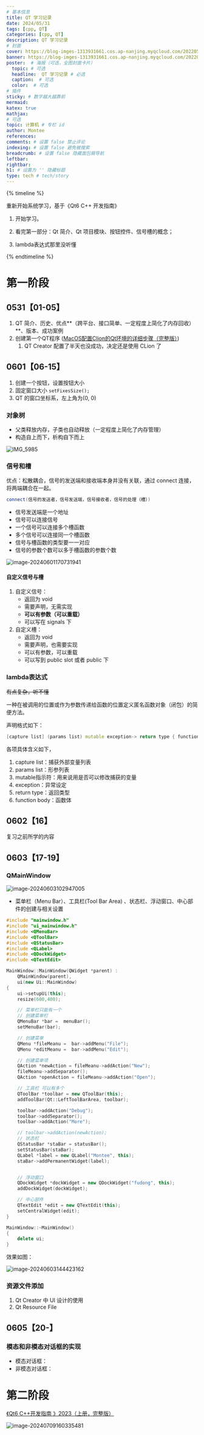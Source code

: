 ```yaml
---
# 基本信息
title: QT 学习记录
date: 2024/05/31
tags: [cpp, QT]
categories: [cpp, QT]
description: QT 学习记录
# 封面
cover: https://blog-imges-1313931661.cos.ap-nanjing.myqcloud.com/20220530203948_dd1b1.gif
banner: https://blog-imges-1313931661.cos.ap-nanjing.myqcloud.com/20220530203948_dd1b1.gif
poster:  # 海报（可选，全图封面卡片）
  topic: # 可选
  headline:  QT 学习记录 # 必选
  caption:  # 可选
  color:  # 可选
# 插件
sticky: # 数字越大越靠前
mermaid:
katex: true
mathjax: 
# 可选
topic: 计算机 # 专栏 id
author: Montee
references:
comments: # 设置 false 禁止评论
indexing: # 设置 false 避免被搜索
breadcrumb: # 设置 false 隐藏面包屑导航
leftbar: 
rightbar:
h1: # 设置为 '' 隐藏标题
type: tech # tech/story
---
```




{% timeline %}

<!-- node 2024 年 7 月 9 日 -->

重新开始系统学习，基于《Qt6 C++ 开发指南》

<!-- node 2024 年 6 月 1 日 -->

1. 开始学习。

2. 看完第一部分：Qt 简介、Qt 项目模块、按钮控件、信号槽的概念；

3. lambda表达式那里没听懂

{% endtimeline %}

# 第一阶段

## 0531【01-05】

1. QT 简介、历史、优点**（跨平台、接口简单、一定程度上简化了内存回收）**、版本、成功案例
2. 创建第一个QT程序 ([MacOS配置Clion的Qt环境的详细步骤（完整版）](https://blog.csdn.net/weixin_45571585/article/details/127074832))
   1. QT Creator 配置了半天也没成功，决定还是使用 CLion 了

## 0601【06-15】

1. 创建一个按钮，设置按钮大小
2. 固定窗口大小 `setFixesSize();`
3. QT 的窗口坐标系，左上角为(0, 0)

### 对象树

* 父类释放内存，子类也自动释放（一定程度上简化了内存管理）
* 构造自上而下，析构自下而上

![IMG_5985](https://blog-imges-1313931661.cos.ap-nanjing.myqcloud.com/IMG_5985.jpg)

### 信号和槽

优点：松散耦合，信号的发送端和接收端本身并没有关联，通过 connect 连接，将两端耦合在一起。

```cpp
connect(信号的发送者，信号发送端，信号接收者，信号的处理（槽）)
```

* 信号发送端是一个地址
* 信号可以连接信号
* 一个信号可以连接多个槽函数
* 多个信号可以连接同一个槽函数
* 信号与槽函数的类型要一一对应
* 信号的参数个数可以多于槽函数的参数个数

![image-20240601170731941](https://blog-imges-1313931661.cos.ap-nanjing.myqcloud.com/image-20240601170731941.png)



#### 自定义信号与槽

1. 自定义信号：
   * 返回为 void
   * 需要声明，无需实现
   * **可以有参数（可以重载）**
   * 可以写在 signals 下
2. 自定义槽：
   * 返回为 void
   * 需要声明，也需要实现
   * 可以有参数，可以重载
   * 可以写到 public slot 或者 public 下



### lambda表达式

~~有点复杂，听不懂~~

一种在被调用的位置或作为参数传递给函数的位置定义匿名函数对象（闭包）的简便方法。

声明格式如下：

```cpp
[capture list] (params list) mutable exception-> return type { function body }
```

各项具体含义如下，

1. capture list：捕获外部变量列表
2. params list：形参列表
3. mutable指示符：用来说用是否可以修改捕获的变量
4. exception：异常设定
5. return type：返回类型
6. function body：函数体



## 0602【16】

复习之前所学的内容

## 0603【17-19】

### QMainWindow

![image-20240603102947005](https://blog-imges-1313931661.cos.ap-nanjing.myqcloud.com/image-20240603102947005.png)

* 菜单栏（Menu Bar）、工具栏(Tool Bar Area) 、状态栏、浮动窗口、中心部件的创建与相关设置

```cpp
#include "mainwindow.h"
#include "ui_mainwindow.h"
#include <QMenuBar>
#include <QToolBar>
#include <QStatusBar>
#include <QLabel>
#include <QDockWidget>
#include <QTextEdit>

MainWindow::MainWindow(QWidget *parent) :
    QMainWindow(parent),
    ui(new Ui::MainWindow)
{
    ui->setupUi(this);
    resize(600,400);

    // 菜单栏只能有一个
    // 创建菜单栏
    QMenuBar *bar =  menuBar();
    setMenuBar(bar);

    // 创建菜单
    QMenu *fileMeanu =  bar->addMenu("File");
    QMenu *editMeanu =  bar->addMenu("Edit");

    // 创建菜单项
    QAction *newAction = fileMeanu->addAction("New");
    fileMeanu->addSeparator();
    QAction *openAction = fileMeanu->addAction("Open");

    // 工具栏 可以有多个
    QToolBar *toolbar = new QToolBar(this);
    addToolBar(Qt::LeftToolBarArea, toolbar);

    toolbar->addAction("Debug");
    toolbar->addSeparator();
    toolbar->addAction("More");

    // toolbar->addAction(newAction);
    // 状态栏
    QStatusBar *staBar = statusBar();
    setStatusBar(staBar);
    QLabel *label = new QLabel("Montee", this);
    staBar->addPermanentWidget(label);


    // 浮动窗口
    QDockWidget *dockWidget = new QDockWidget("fudong", this);
    addDockWidget(dockWidget);

    // 中心部件
    QTextEdit *edit = new QTextEdit(this);
    setCentralWidget(edit);
}

MainWindow::~MainWindow()
{
    delete ui;
}
```

效果如图：

![image-20240603144423162](https://blog-imges-1313931661.cos.ap-nanjing.myqcloud.com/image-20240603144423162.png)

### 资源文件添加

1. Qt Creator 中 UI 设计的使用
2. Qt Resource File

## 0605【20-】

### 模态和非模态对话框的实现

* 模态对话框：
* 非模态对话框：


# 第二阶段

[《Qt6 C++开发指南 》2023（上册，完整版）]([1.1Qt简介_哔哩哔哩_bilibili](https://www.bilibili.com/video/BV1km4y1k7CW/?p=2&spm_id_from=pageDriver&vd_source=f30eba35d0a8915376778596dfd73224))

![image-20240709160335481](https://blog-imges-1313931661.cos.ap-nanjing.myqcloud.com/image-20240709160335481.png)
